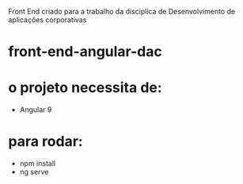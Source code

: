 Front End criado para a trabalho da disciplica de Desenvolvimento de aplicações corporativas 

# front-end-angular-dac

# o projeto necessita de: 
  - Angular 9 

# para rodar:
  - npm install
  - ng serve
